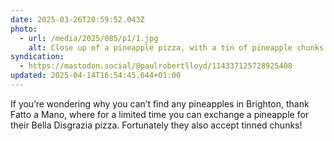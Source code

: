 ```yaml
---
date: 2025-03-26T20:59:52.043Z
photo:
  - url: /media/2025/085/p1/1.jpg
    alt: Close up of a pineapple pizza, with a tin of pineapple chunks in the background.
syndication:
  - https://mastodon.social/@paulrobertlloyd/114337125728925408
updated: 2025-04-14T16:54:45.644+01:00
---
```


If you’re wondering why you can’t find any pineapples in Brighton, thank Fatto a Mano, where for a limited time you can exchange a pineapple for their Bella Disgrazia pizza. Fortunately they also accept tinned chunks!
